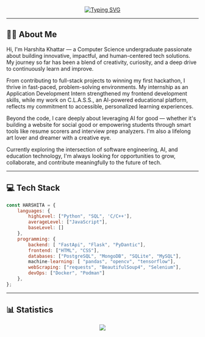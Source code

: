 <div align="center"> 
    <br/>
    <br/>
    <a href="https://git.io/typing-svg"><img src="https://readme-typing-svg.demolab.com?font=Itim&size=40&duration=2000&pause=3000&color=E0DFF1&center=true&repeat=false&width=600&height=60&lines=Hello%2C+!+I'm+HARSHITA!" alt="Typing SVG" /></a>
</div>

---

## 👩‍🎓 About Me
Hi, I'm Harshita Khattar — a Computer Science undergraduate passionate about building innovative, impactful, and human-centered tech solutions. My journey so far has been a blend of creativity, curiosity, and a deep drive to continuously learn and improve.

From contributing to full-stack projects to winning my first hackathon, I thrive in fast-paced, problem-solving environments. My internship as an Application Development Intern strengthened my frontend development skills, while my work on C.L.A.S.S., an AI-powered educational platform, reflects my commitment to accessible, personalized learning experiences.

Beyond the code, I care deeply about leveraging AI for good — whether it's building a website for social good or empowering students through smart tools like resume scorers and interview prep analyzers. I'm also a lifelong art lover and dreamer with a creative eye.

Currently exploring the intersection of software engineering, AI, and education technology, I'm always looking for opportunities to grow, collaborate, and contribute meaningfully to the future of tech.

---

## 💻 Tech Stack
```javascript
const HARSHITA = {
    languages: {
        highLevel: ["Python", "SQL", 'C/C++'],
        averageLevel: ["JavaScript"],
        baseLevel: []
    },
    programming: {
        backend: [ "FastApi", "Flask", "PyDantic"],
        frontend: ["HTML", "CSS"],
        databases: ["PostgreSQL", "MongoDB", "SQLite", "MySQL"],
        machine-learning: [ "pandas", "opencv", "tensorflow"],
        webScraping: ["requests", "BeautifulSoup4", "Selenium"],
        devOps: ["Docker", "Podman"]
    },
};
```
---

## 📊 Statistics
<div align="center">
    <img src="https://github-readme-stats.vercel.app/api/top-langs/?username=hkhattar22&layout=compact&theme=transparent"/>
</div>
